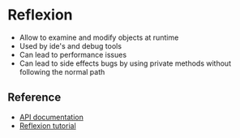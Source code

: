 # Reflexion

* Allow to examine and modify objects at runtime
* Used by ide's and debug tools
* Can lead to performance issues 
* Can lead to side effects bugs by using private methods without following the normal path 

## Reference

* [API documentation](https://docs.oracle.com/javase/8/docs/api/java/lang/reflect/package-summary.html)
* [Reflexion tutorial](https://docs.oracle.com/javase/tutorial/reflect/)